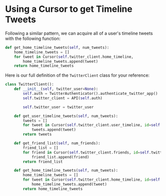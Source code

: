 # Using a Cursor to get Timeline Tweets

Following a similar pattern, we can acquire all of a user's timeline tweets with the following function:


```python
def get_home_timeline_tweets(self, num_tweets):
    home_timeline_tweets = []
    for tweet in Cursor(self.twitter_client.home_timeline, 			   id=self.twitter_user).items(num_tweets):
        home_timeline_tweets.append(tweet)
    return home_timeline_tweets
```

Here is our full definition of the `TwitterClient` class for your reference:

```python
class TwitterClient():
    def __init__(self, twitter_user=None):
        self.auth = TwitterAuthenticator().authenticate_twitter_app()
        self.twitter_client = API(self.auth)

        self.twitter_user = twitter_user

    def get_user_timeline_tweets(self, num_tweets):
        tweets = []
        for tweet in Cursor(self.twitter_client.user_timeline, id=self.twitter_user).items(num_tweets):
            tweets.append(tweet)
        return tweets

    def get_friend_list(self, num_friends):
        friend_list = []
        for friend in Cursor(self.twitter_client.friends, id=self.twitter_user).items(num_friends):
            friend_list.append(friend)
        return friend_list

    def get_home_timeline_tweets(self, num_tweets):
        home_timeline_tweets = []
        for tweet in Cursor(self.twitter_client.home_timeline, id=self.twitter_user).items(num_tweets):
            home_timeline_tweets.append(tweet)
        return home_timeline_tweets
```

